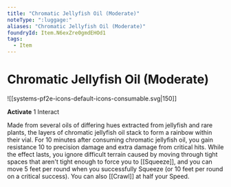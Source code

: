```yaml
---
title: "Chromatic Jellyfish Oil (Moderate)"
noteType: ":luggage:"
aliases: "Chromatic Jellyfish Oil (Moderate)"
foundryId: Item.N6exZre0gmdEHOd1
tags:
  - Item
---
```


# Chromatic Jellyfish Oil (Moderate)
![[systems-pf2e-icons-default-icons-consumable.svg|150]]

**Activate** 1 Interact

Made from several oils of differing hues extracted from jellyfish and rare plants, the layers of chromatic jellyfish oil stack to form a rainbow within their vial. For 10 minutes after consuming chromatic jellyfish oil, you gain resistance 10 to precision damage and extra damage from critical hits. While the effect lasts, you ignore difficult terrain caused by moving through tight spaces that aren't tight enough to force you to [[Squeeze]], and you can move 5 feet per round when you successfully Squeeze (or 10 feet per round on a critical success). You can also [[Crawl]] at half your Speed.
